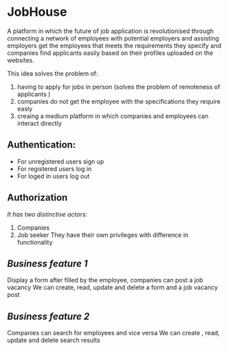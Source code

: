 # JobHouse
  A platform in which the future of job application is revolutionised through connecting a network of employees with potential employers and assisting employers get the employees that meets the requirements they specify and companies find applicants easily based on their profiles uploaded on the websites.
  
 This idea  solves the problem of:

  1. having to apply for jobs  in person (solves the problem of remoteness of applicants )
  2. companies do not get the employee with the specifications they require easly
  3. creaing a medium platform in which companies and employees can interact directly 


## Authentication: 
* For unregistered users sign up 
* For registered users log in
* For loged in users log out

## Authorization
*It has two distinctive actors:*
1. Companies
2. Job seeker
They have their own privileges with difference in functionality

## *Business feature 1*
Display a form after filled by the employee, companies can post a job vacancy 
We can create, read, update and delete a form and a job vacancy post

## *Business feature 2*
Companies can search for employees and vice versa 
We can create , read, update and delete search results



 

